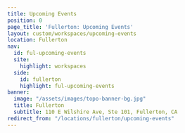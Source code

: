```yaml
---
title: Upcoming Events
position: 0
page_title: 'Fullerton: Upcoming Events'
layout: custom/workspaces/upcoming-events
location: Fullerton
nav:
  id: ful-upcoming-events
  site:
    highlight: workspaces
  side:
    id: fullerton
    highlight: ful-upcoming-events
banner:
  image: "/assets/images/topo-banner-bg.jpg"
  title: Fullerton
  subtitle: 110 E Wilshire Ave, Ste 101, Fullerton, CA
redirect_from: "/locations/fullerton/upcoming-events"
---
```

